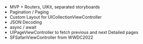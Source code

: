 - MVP + Routers, UIKit, separated storyboards
- Pagination / Paging
- Custom Layout for UICollectionViewController
- JSON Decoding
- async / await
- UIPageViewController to fetch previous and next Detailed pages
- SFSafariViewController from WWDC2022
